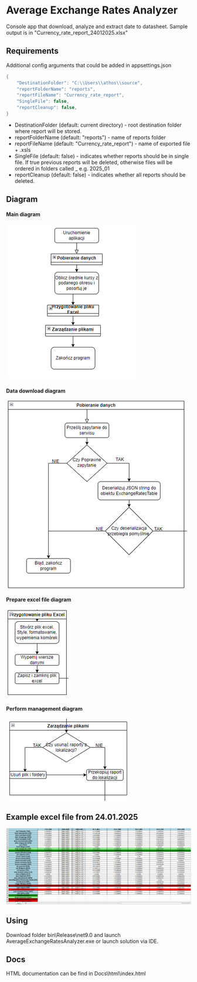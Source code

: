 # Average Exchange Rates Analyzer
Console app that download, analyze and extract date to datasheet. Sample output is in "Currency_rate_report_24012025.xlsx"

## Requirements
Additional config arguments that could be added in appsettings.json
```c#
{
    "DestinationFolder": "C:\\Users\\athos\\source",
    "reportFolderName": "reports",
    "reportFileName": "Currency_rate_report",
    "SingleFile": false,
    "reportCleanup": false,
}
```
- DestinationFolder (default: current directory) - root destination folder where report will be stored.
- reportFolderName (default: "reports") - name of reports folder
- reportFileName (default: "Currency_rate_report") - name of exported file + .xsls
- SingleFile (default: false) - indicates whether reports should be in single file. If true previous reports will be deleted, otherwise files will be ordered in folders called <year>_<month> e.g. 2025_01
- reportCleanup (default: false) - indicates whether all reports should be deleted.


## Diagram
#### Main diagram
![Alt text](https://github.com/Tyreyn/AverageExchangeRatesAnalyzer/blob/main/MainDiagram.png "Main diagram")
#### Data download diagram
![Alt text](https://github.com/Tyreyn/AverageExchangeRatesAnalyzer/blob/main/DataDownloadDiagram.png "Data download diagram")
#### Prepare excel file diagram
![Alt text](https://github.com/Tyreyn/AverageExchangeRatesAnalyzer/blob/main/PrepareExcelFile.png "Prepare excel file diagram")
#### Perform management diagram
![Alt text](https://github.com/Tyreyn/AverageExchangeRatesAnalyzer/blob/main/PerformManagemenDiagram.png "Perform management diagram")

## Example excel file from 24.01.2025
![Alt text](https://github.com/Tyreyn/AverageExchangeRatesAnalyzer/blob/main/excel.png "This is admin panel")

## Using 
Download folder bin\Release\net9.0 and launch AverageExchangeRatesAnalyzer.exe or launch solution via IDE.

## Docs
HTML documentation can be find in Docs\html\index.html